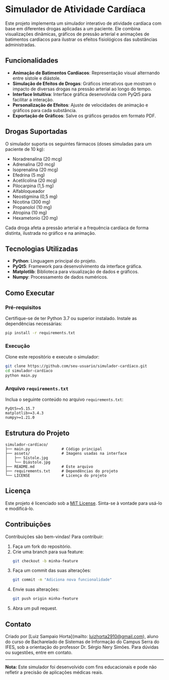 # Simulador de Atividade Cardíaca

Este projeto implementa um simulador interativo de atividade cardíaca com base em diferentes drogas aplicadas a um paciente. Ele combina visualizações dinâmicas, gráficos de pressão arterial e animações de batimentos cardíacos para ilustrar os efeitos fisiológicos das substâncias administradas.

## Funcionalidades

- **Animação de Batimentos Cardíacos**: Representação visual alternando entre sístole e diástole.
- **Simulação de Efeitos de Drogas**: Gráficos interativos que mostram o impacto de diversas drogas na pressão arterial ao longo do tempo.
- **Interface Intuitiva**: Interface gráfica desenvolvida com PyQt5 para facilitar a interação.
- **Personalização de Efeitos**: Ajuste de velocidades de animação e gráficos para cada substância.
- **Exportação de Gráficos**: Salve os gráficos gerados em formato PDF.

## Drogas Suportadas

O simulador suporta os seguintes fármacos (doses simuladas para um paciente de 10 kg):
- Noradrenalina (20 mcg)
- Adrenalina (20 mcg)
- Isoprenalina (20 mcg)
- Efedrina (5 mg)
- Acetilcolina (20 mcg)
- Pilocarpina (1,5 mg)
- Alfabloqueador
- Neostigmina (0,5 mg)
- Nicotina (300 mg)
- Propanolol (10 mg)
- Atropina (10 mg)
- Hexametonio (20 mg)

Cada droga afeta a pressão arterial e a frequência cardíaca de forma distinta, ilustrada no gráfico e na animação.

## Tecnologias Utilizadas

- **Python**: Linguagem principal do projeto.
- **PyQt5**: Framework para desenvolvimento da interface gráfica.
- **Matplotlib**: Biblioteca para visualização de dados e gráficos.
- **Numpy**: Processamento de dados numéricos.

## Como Executar

### Pré-requisitos
Certifique-se de ter Python 3.7 ou superior instalado. Instale as dependências necessárias:
```bash
pip install -r requirements.txt
```

### Execução
Clone este repositório e execute o simulador:
```bash
git clone https://github.com/seu-usuario/simulador-cardíaco.git
cd simulador-cardíaco
python main.py
```

### Arquivo `requirements.txt`
Inclua o seguinte conteúdo no arquivo `requirements.txt`:
```
PyQt5>=5.15.7
matplotlib>=3.4.3
numpy>=1.21.0
```

## Estrutura do Projeto

```plaintext
simulador-cardíaco/
├── main.py              # Código principal
├── assets/              # Imagens usadas na interface
│   ├── Sístole.jpg
│   └── Diástole.jpg
├── README.md            # Este arquivo
├── requirements.txt     # Dependências do projeto
└── LICENSE              # Licença do projeto
```

## Licença

Este projeto é licenciado sob a [MIT License](LICENSE). Sinta-se à vontade para usá-lo e modificá-lo.

## Contribuições

Contribuições são bem-vindas! Para contribuir:
1. Faça um fork do repositório.
2. Crie uma branch para sua feature:
   ```bash
   git checkout -b minha-feature
   ```
3. Faça um commit das suas alterações:
   ```bash
   git commit -m "Adiciona nova funcionalidade"
   ```
4. Envie suas alterações:
   ```bash
   git push origin minha-feature
   ```
5. Abra um pull request.

## Contato

Criado por [Luiz Sampaio Horta](mailto: <luizhorta2910@gmail.com>), aluno do curso de Bacharelado de Sistemas de Informação do Campus Serra do IFES, sob a orientação do professor Dr. Sérgio Nery Simões. Para dúvidas ou sugestões, entre em contato.

---

**Nota:** Este simulador foi desenvolvido com fins educacionais e pode não refletir a precisão de aplicações médicas reais.
